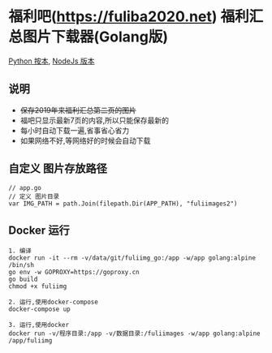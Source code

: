 # 福利吧(https://fuliba2020.net) 福利汇总图片下载器(Golang版)

[Python 按本](https://github.com/williamyan1024/fuliimg_py), [NodeJs 版本](https://github.com/williamyan1024/fuliimg_js)

## 说明
- ~~保存2019年来福利汇总第二页的图片~~
- 福吧只显示最新7页的内容,所以只能保存最新的
- 每小时自动下载一遍,省事省心省力
- 如果网络不好,等网络好的时候会自动下载


## 自定义 图片存放路径
```
// app.go
// 定义 图片目录
var IMG_PATH = path.Join(filepath.Dir(APP_PATH), "fuliimages2")
```

## Docker 运行

```
1. 编译
docker run -it --rm -v/data/git/fuliimg_go:/app -w/app golang:alpine /bin/sh
go env -w GOPROXY=https://goproxy.cn
go build
chmod +x fuliimg

2. 运行,使用docker-compose
docker-compose up

3. 运行,使用docker
docker run -v/程序目录:/app -v/数据目录:/fuliimages -w/app golang:alpine /app/fuliimg


```

